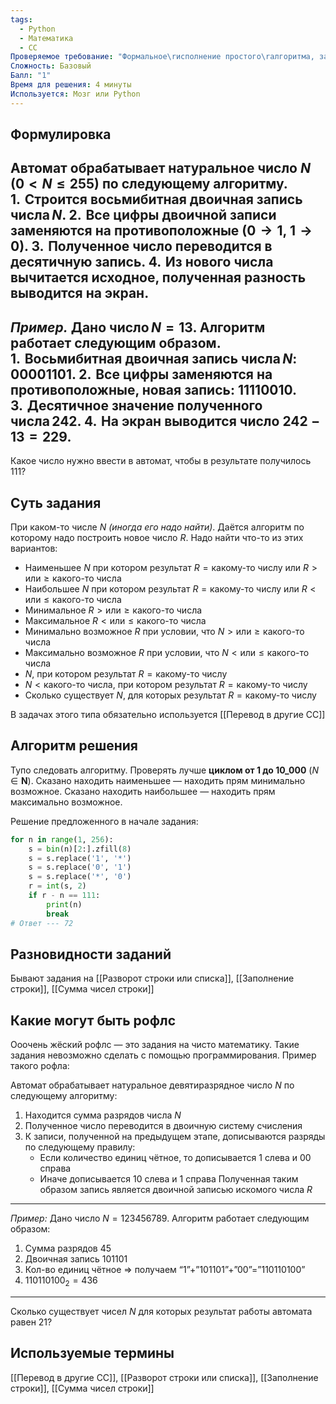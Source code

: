 ```yaml
---
tags:
  - Python
  - Математика
  - СС
Проверяемое требование: "Формальное\rисполнение простого\rалгоритма, записанного\rна естественном языке"
Сложность: Базовый
Балл: "1"
Время для решения: 4 минуты
Используется: Мозг или Python
---
```

## Формулировка

Автомат обрабатывает натуральное число $N$ ($0 \lt N \le 255$) по следующему алгоритму.
1.  Строится восьмибитная двоичная запись числа $N$.
2.  Все цифры двоичной записи заменяются на противоположные ($0 \to 1$, $1 \to 0$).
3.  Полученное число переводится в десятичную запись.
4.  Из нового числа вычитается исходное, полученная разность выводится на экран.
---
_Пример._ Дано число $N = 13$. Алгоритм работает следующим образом.
1.  Восьмибитная двоичная запись числа $N$: $00001101$.
2.  Все цифры заменяются на противоположные, новая запись: $11110010$.
3.  Десятичное значение полученного числа $242$.
4.  На экран выводится число $242 − 13  =  229$.
---
Какое число нужно ввести в автомат, чтобы в результате получилось $111$?

## Суть задания

При каком-то числе $N$ _(иногда его надо найти)_. Даётся алгоритм по которому надо построить новое число $R$. Надо найти что-то из этих вариантов:
- Наименьшее $N$ при котором результат $R = \text{какому-то числу}$ или $R \gt \text{или} \ge \text{какого-то числа}$
- Наибольшее $N$ при котором результат $R = \text{какому-то числу}$ или $R \lt \text{или} \le \text{какого-то числа}$
- Минимальное $R \gt \text{или} \ge \text{какого-то числа}$ 
- Максимальное $R \lt \text{или} \le \text{какого-то числа}$ 
- Минимально возможное $R$ при условии, что $N \gt \text{или} \ge \text{какого-то числа}$
- Максимально возможное $R$ при условии, что $N \lt \text{или} \le \text{какого-то числа}$
- $N$, при котором результат $R = \text{какому-то числу}$
- $N \lt \text{какого-то числа}$, при котором результат $R = \text{какому-то числу}$
- Сколько существует $N$, для которых результат $R=\text{какому-то числу}$

В задачах этого типа обязательно используется [[Перевод в другие СС]]
## Алгоритм решения

Тупо следовать алгоритму. Проверять лучше **циклом от 1 до 10_000** ($N \in \mathbf{N}$). Сказано находить наименьшее — находить прям минимально возможное. Сказано находить наибольшее — находить прям максимально возможное.

Решение предложенного в начале задания:
```python
for n in range(1, 256):
	s = bin(n)[2:].zfill(8)
	s = s.replace('1', '*')
	s = s.replace('0', '1')
	s = s.replace('*', '0')
	r = int(s, 2)
	if r - n == 111:
		print(n)
		break
# Ответ --- 72
```

## Разновидности заданий

Бывают задания на [[Разворот строки или списка]], [[Заполнение строки]], [[Сумма чисел строки]]

## Какие могут быть рофлс

Ооочень жёский рофлс — это задания на чисто математику. Такие задания невозможно сделать с помощью программирования. Пример такого рофла:

Автомат обрабатывает натуральное девятиразрядное число $N$ по следующему алгоритму:
1. Находится сумма разрядов числа $N$
2. Полученное число переводится в двоичную систему счисления
3. К записи, полученной на предыдущем этапе, дописываются разряды по следующему правилу:
	 - Если количество единиц чётное, то дописывается $1$ слева и $00$ справа
	 - Иначе дописывается $10$ слева и $1$ справа
Полученная таким образом запись является двоичной записью искомого числа $R$
---
_Пример:_ Дано число $N=123456789$. Алгоритм работает следующим образом:
1. Сумма разрядов $45$
2. Двоичная запись $101101$
3. Кол-во единиц чётное $\Rightarrow$ получаем “$1$”+”$101101$”+”$00$”=”$110110100$”
4. $110110100_2 = 436$
---
Сколько существует чисел $N$ для которых результат работы автомата равен $21$?



## Используемые термины

[[Перевод в другие СС]], [[Разворот строки или списка]], [[Заполнение строки]], [[Сумма чисел строки]]